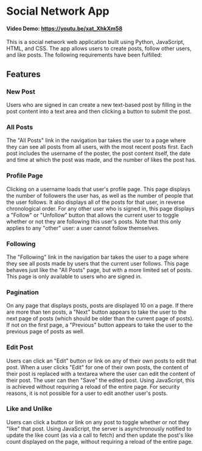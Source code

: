 # Social Network App

#### Video Demo:  <https://youtu.be/xat_XhkXm58>

This is a social network web application built using Python, JavaScript, HTML, and CSS. The app allows users to create posts, follow other users, and like posts. The following requirements have been fulfilled:

## Features

### New Post

Users who are signed in can create a new text-based post by filling in the post content into a text area and then clicking a button to submit the post.

### All Posts

The "All Posts" link in the navigation bar takes the user to a page where they can see all posts from all users, with the most recent posts first. Each post includes the username of the poster, the post content itself, the date and time at which the post was made, and the number of likes the post has.

### Profile Page

Clicking on a username loads that user's profile page. This page displays the number of followers the user has, as well as the number of people that the user follows. It also displays all of the posts for that user, in reverse chronological order. For any other user who is signed in, this page displays a "Follow" or "Unfollow" button that allows the current user to toggle whether or not they are following this user's posts. Note that this only applies to any "other" user: a user cannot follow themselves.

### Following

The "Following" link in the navigation bar takes the user to a page where they see all posts made by users that the current user follows. This page behaves just like the "All Posts" page, but with a more limited set of posts. This page is only available to users who are signed in.

### Pagination

On any page that displays posts, posts are displayed 10 on a page. If there are more than ten posts, a "Next" button appears to take the user to the next page of posts (which should be older than the current page of posts). If not on the first page, a "Previous" button appears to take the user to the previous page of posts as well.

### Edit Post

Users can click an "Edit" button or link on any of their own posts to edit that post. When a user clicks "Edit" for one of their own posts, the content of their post is replaced with a textarea where the user can edit the content of their post. The user can then "Save" the edited post. Using JavaScript, this is achieved without requiring a reload of the entire page. For security reasons, it is not possible for a user to edit another user's posts.

### Like and Unlike

Users can click a button or link on any post to toggle whether or not they "like" that post. Using JavaScript, the server is asynchronously notified to update the like count (as via a call to fetch) and then update the post's like count displayed on the page, without requiring a reload of the entire page.


